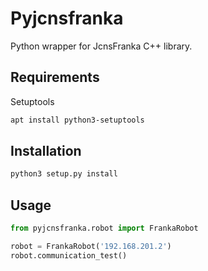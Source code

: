 Pyjcnsfranka
============
Python wrapper for JcnsFranka C++ library.

Requirements
------------
Setuptools
```bash
apt install python3-setuptools
```

Installation
------------
```bash
python3 setup.py install
```

Usage
-----
```python
from pyjcnsfranka.robot import FrankaRobot

robot = FrankaRobot('192.168.201.2')
robot.communication_test()
```
